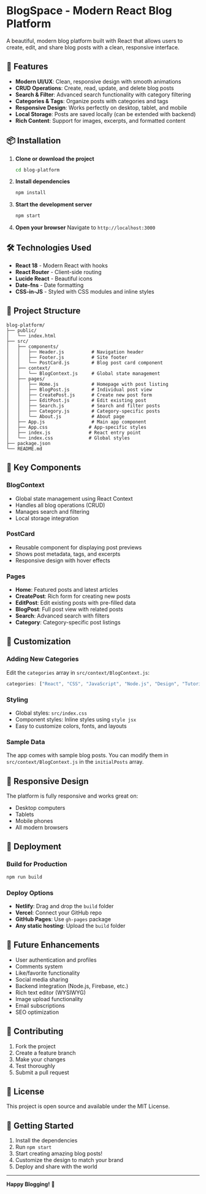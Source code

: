 # BlogSpace - Modern React Blog Platform

A beautiful, modern blog platform built with React that allows users to create, edit, and share blog posts with a clean, responsive interface.

## 🚀 Features

- **Modern UI/UX**: Clean, responsive design with smooth animations
- **CRUD Operations**: Create, read, update, and delete blog posts
- **Search & Filter**: Advanced search functionality with category filtering
- **Categories & Tags**: Organize posts with categories and tags
- **Responsive Design**: Works perfectly on desktop, tablet, and mobile
- **Local Storage**: Posts are saved locally (can be extended with backend)
- **Rich Content**: Support for images, excerpts, and formatted content

## 📦 Installation

1. **Clone or download the project**
   ```bash
   cd blog-platform
   ```

2. **Install dependencies**
   ```bash
   npm install
   ```

3. **Start the development server**
   ```bash
   npm start
   ```

4. **Open your browser**
   Navigate to `http://localhost:3000`

## 🛠️ Technologies Used

- **React 18** - Modern React with hooks
- **React Router** - Client-side routing
- **Lucide React** - Beautiful icons
- **Date-fns** - Date formatting
- **CSS-in-JS** - Styled with CSS modules and inline styles

## 📁 Project Structure

```
blog-platform/
├── public/
│   └── index.html
├── src/
│   ├── components/
│   │   ├── Header.js          # Navigation header
│   │   ├── Footer.js          # Site footer
│   │   └── PostCard.js        # Blog post card component
│   ├── context/
│   │   └── BlogContext.js     # Global state management
│   ├── pages/
│   │   ├── Home.js            # Homepage with post listing
│   │   ├── BlogPost.js        # Individual post view
│   │   ├── CreatePost.js      # Create new post form
│   │   ├── EditPost.js        # Edit existing post
│   │   ├── Search.js          # Search and filter posts
│   │   ├── Category.js        # Category-specific posts
│   │   └── About.js           # About page
│   ├── App.js                 # Main app component
│   ├── App.css               # App-specific styles
│   ├── index.js              # React entry point
│   └── index.css             # Global styles
├── package.json
└── README.md
```

## 🎨 Key Components

### BlogContext
- Global state management using React Context
- Handles all blog operations (CRUD)
- Manages search and filtering
- Local storage integration

### PostCard
- Reusable component for displaying post previews
- Shows post metadata, tags, and excerpts
- Responsive design with hover effects

### Pages
- **Home**: Featured posts and latest articles
- **CreatePost**: Rich form for creating new posts
- **EditPost**: Edit existing posts with pre-filled data
- **BlogPost**: Full post view with related posts
- **Search**: Advanced search with filters
- **Category**: Category-specific post listings

## 🔧 Customization

### Adding New Categories
Edit the `categories` array in `src/context/BlogContext.js`:

```javascript
categories: ["React", "CSS", "JavaScript", "Node.js", "Design", "Tutorial", "Your Category"]
```

### Styling
- Global styles: `src/index.css`
- Component styles: Inline styles using `style jsx`
- Easy to customize colors, fonts, and layouts

### Sample Data
The app comes with sample blog posts. You can modify them in `src/context/BlogContext.js` in the `initialPosts` array.

## 📱 Responsive Design

The platform is fully responsive and works great on:
- Desktop computers
- Tablets
- Mobile phones
- All modern browsers

## 🚀 Deployment

### Build for Production
```bash
npm run build
```

### Deploy Options
- **Netlify**: Drag and drop the `build` folder
- **Vercel**: Connect your GitHub repo
- **GitHub Pages**: Use `gh-pages` package
- **Any static hosting**: Upload the `build` folder

## 🔮 Future Enhancements

- User authentication and profiles
- Comments system
- Like/favorite functionality
- Social media sharing
- Backend integration (Node.js, Firebase, etc.)
- Rich text editor (WYSIWYG)
- Image upload functionality
- Email subscriptions
- SEO optimization

## 🤝 Contributing

1. Fork the project
2. Create a feature branch
3. Make your changes
4. Test thoroughly
5. Submit a pull request

## 📄 License

This project is open source and available under the MIT License.

## 🎉 Getting Started

1. Install the dependencies
2. Run `npm start`
3. Start creating amazing blog posts!
4. Customize the design to match your brand
5. Deploy and share with the world

---

**Happy Blogging!** 🎊
